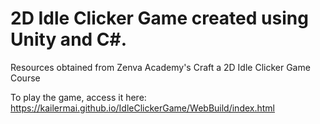 # 2D Idle Clicker Game created using Unity and C#.

Resources obtained from Zenva Academy's Craft a 2D Idle Clicker Game Course

To play the game, access it here: https://kailermai.github.io/IdleClickerGame/WebBuild/index.html
